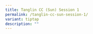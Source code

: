 ```yaml
---
title: Tanglin CC (Sun) Session 1
permalink: /tanglin-cc-sun-session-1/
variant: tiptap
description: ""
---
```


